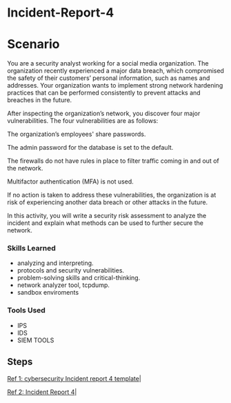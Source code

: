 # Incident-Report-4

# Scenario

You are a security analyst working for a social media organization. The organization recently experienced a major data breach, which compromised the safety of their customers’ personal information, such as names and addresses. Your organization wants to implement strong network hardening practices that can be performed consistently to prevent attacks and breaches in the future. 

After inspecting the organization’s network, you discover four major vulnerabilities. The four vulnerabilities are as follows:

The organization’s employees' share passwords.

The admin password for the database is set to the default.

The firewalls do not have rules in place to filter traffic coming in and out of the network.

Multifactor authentication (MFA) is not used. 

If no action is taken to address these vulnerabilities, the organization is at risk of experiencing another data breach or other attacks in the future. 

In this activity, you will write a security risk assessment to analyze the incident and explain what methods can be used to further secure the network.

### Skills Learned



- analyzing and interpreting.
- protocols and security vulnerabilities.
- problem-solving skills and critical-thinking.
- network analyzer tool, tcpdump.
- sandbox enviroments

### Tools Used

- IPS
- IDS
- SIEM TOOLS
 
## Steps
<a href="https://docs.google.com/document/d/1X-vXSpw50fayEag0ej526Mt4lkwcfKJ4JbtJyXPvvn4/template/preview?resourcekey=0-oajIyd93Jwql2MAckWYLUg">Ref 1: cybersecurity Incident report 4 template</a>|

<a href="https://docs.google.com/document/d/1FQw4yN7nzyA5Mk1fkAjbNpr8PJBwEuqocs9PaiGbVd4/edit">Ref 2: Incident Report 4</a>|

